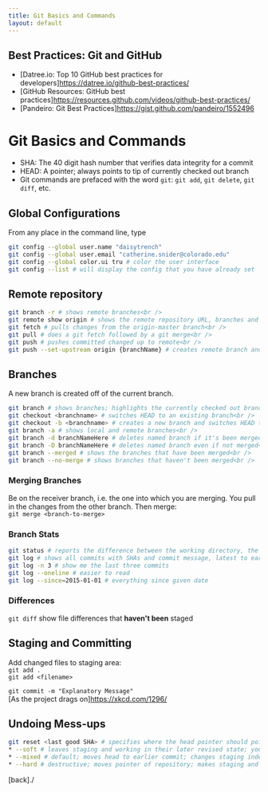 ```yaml
---
title: Git Basics and Commands
layout: default
---
```


## Best Practices: Git and GitHub

* [Datree.io: Top 10 GitHub best practices for developers]https://datree.io/github-best-practices/
* [GitHub Resources: GitHub best practices]https://resources.github.com/videos/github-best-practices/
* [Pandeiro: Git Best Practices]https://gist.github.com/pandeiro/1552496

# Git Basics and Commands

* SHA: The 40 digit hash number that verifies data integrity for a commit<br />
* HEAD: A pointer; always points to tip of currently checked out branch<br />
* Git commands are prefaced with the word `git`: `git add`, `git delete`, `git diff`, etc.

## Global Configurations

From any place in the command line, type

```sh
git config --global user.name "daisytrench"
git config --global user.email "catherine.snider@colorado.edu"
git config --global color.ui tru # color the user interface
git config --list # will display the config that you have already set
```

## Remote repository

```sh
git branch -r # shows remote branches<br />
git remote show origin # shows the remote repository URL, branches and other info<br />
git fetch # pulls changes from the origin-master branch<br />
git pull # does a git fetch followed by a git merge<br />
git push # pushes committed changed up to remote<br />
git push --set-upstream origin {branchName} # creates remote branch and pushes to it
```

## Branches

A new branch is created off of the current branch.<br />
```sh
git branch # shows branches; highlights the currently checked out branch<br />
git checkout <branchname> # switches HEAD to an existing branch<br />
git checkout -b <branchname> # creates a new branch and switches HEAD to it at the same time<br />
git branch -a # shows local and remote branches<br />
git branch -d branchNameHere # deletes named branch if it's been merged<br />
git branch -D branchNameHere # deletes named branch even if not merged<br />
git branch --merged # shows the branches that have been merged<br />
git branch --no-merge # shows branches that haven't been merged<br />
```

### Merging Branches
Be on the receiver branch, i.e. the one into which you are merging.  You pull in the changes from the other branch. Then merge: <br />
`git merge <branch-to-merge>`

### Branch Stats
```sh
git status # reports the difference between the working directory, the staging index and the repository
git log # shows all commits with SHAs and commit message, latest to earliest
git log -n 3 # show me the last three commits
git log --oneline # easier to read
git log --since=2015-01-01 # everything since given date
```

### Differences
`git diff` show file differences that **haven't been** staged

## Staging and Committing
Add changed files to staging area:<br />
`git add .`<br />
`git add <filename>`<br />

`git commit -m "Explanatory Message"` <br />
[As the project drags on]https://xkcd.com/1296/

## Undoing Mess-ups
```sh
git reset <last good SHA> # specifies where the head pointer should point. Very powerful and can undo a bunch of work that maybe you didn't mean to.
* --soft # leaves staging and working in their later revised state; you'll need to do a merge. The git repository will be reset to an earlier version. Do a Git Diff to see the difference.
* --mixed # default; moves head to earlier commit; changes staging index to match repository; does not change working directory. We have not lost any work. Do a Git Diff to see the difference.
* --hard # destructive; moves pointer of repository; makes staging and working directory match repository. You'll lose all work since the last commit. Sometimes you want that.
```


[back]./
